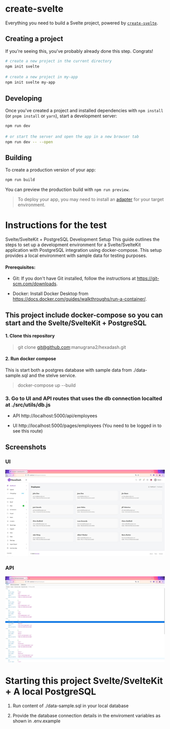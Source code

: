 # create-svelte

Everything you need to build a Svelte project, powered by [`create-svelte`](https://github.com/sveltejs/kit/tree/master/packages/create-svelte).

## Creating a project

If you're seeing this, you've probably already done this step. Congrats!

```bash
# create a new project in the current directory
npm init svelte

# create a new project in my-app
npm init svelte my-app
```

## Developing

Once you've created a project and installed dependencies with `npm install` (or `pnpm install` or `yarn`), start a development server:

```bash
npm run dev

# or start the server and open the app in a new browser tab
npm run dev -- --open
```

## Building

To create a production version of your app:

```bash
npm run build
```

You can preview the production build with `npm run preview`.

> To deploy your app, you may need to install an [adapter](https://kit.svelte.dev/docs/adapters) for your target environment.



# Instructions for the test


Svelte/SvelteKit + PostgreSQL Development Setup
This guide outlines the steps to set up a development environment for a Svelte/SvelteKit application with PostgreSQL integration using docker-compose. This setup provides a local environment with sample data for testing purposes.

#### Prerequisites:

* Git: If you don't have Git installed, follow the instructions at https://git-scm.com/downloads.

* Docker: Install Docker Desktop from https://docs.docker.com/guides/walkthroughs/run-a-container/.


## This project include docker-compose so you can start and the Svelte/SvelteKit + PostgreSQL

#### 1. Clone this repository

> git clone git@github.com:manugrana2/hexadash.git

#### 2. Run docker compose 

This is start both a postgres database with sample data from ./data-sample.sql and the stelve service. 

> docker-compose up --build

### 3. Go to UI and API routes that uses the db connection localted at ./src/utils/db.js

* API http://localhost:5000/api/employees

* UI http://localhost:5000/pages/employees (You need to be logged in to see this route)




## Screenshots 

### UI 
![Screenshot](./static/img/sreenshoots/1.jpg "Second screenshot")

### API 

![Screenshot](./static/img/sreenshoots/2.jpg "Second screenshot")


# Starting this project Svelte/SvelteKit + A local PostgreSQL

1. Run content of ./data-sample.sql in your local database

2. Provide the database connection details in the enviroment variables as shown in .env.example 